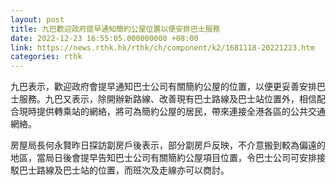 ```yaml
---
layout: post
title: 九巴歡迎政府提早通知簡約公屋位置以便安排巴士服務
date: 2022-12-23 16:55:05.000000000 +08:00
link: https://news.rthk.hk/rthk/ch/component/k2/1681118-20221223.htm
categories: rthk
---
```


九巴表示，歡迎政府會提早通知巴士公司有關簡約公屋的位置，以便更妥善安排巴士服務。九巴又表示，除開辦新路線、改善現有巴士路線及巴士站位置外，相信配合現時提供轉乘站的網絡，將可為簡約公屋的居民，帶來連接全港各區的公共交通網絡。

房屋局長何永賢昨日探訪劏房戶後表示，部分劏房戶反映，不介意搬到較為偏遠的地區，當局日後會提早告知巴士公司有關簡約公屋項目位置，令巴士公司可安排接駁巴士路線及巴士站的位置，而班次及走線亦可以商討。
